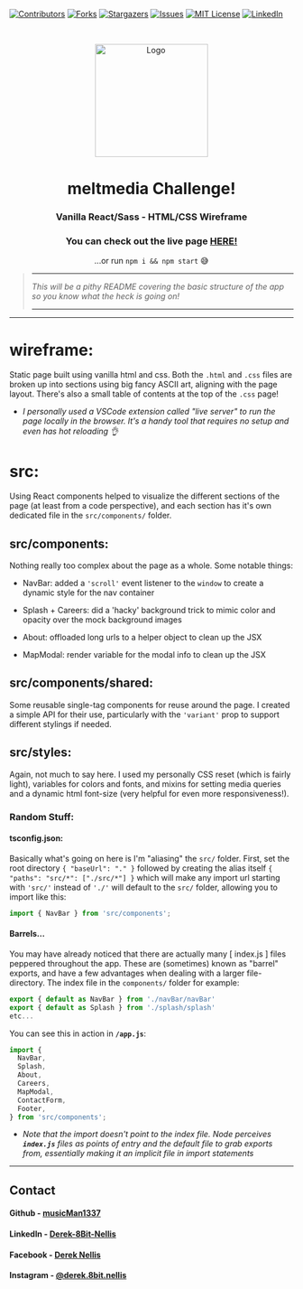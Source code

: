 [![Contributors][contributors-shield]][contributors-url]
[![Forks][forks-shield]][forks-url]
[![Stargazers][stars-shield]][stars-url]
[![Issues][issues-shield]][issues-url]
[![MIT License][license-shield]][license-url]
[![LinkedIn][linkedin-shield]][linkedin-url]

<!-- PROJECT LOGO -->
<br />
<p align="center">
    <img src="https://www.drupal.org/files/styles/grid-3/public/meltmedia_alternate_logo.png?itok=KDrusUFD" alt="Logo" width="200" height="200">

  <h1 align="center">meltmedia Challenge!</h1>

  <h3 align="center">
    Vanilla React/Sass - HTML/CSS Wireframe
  </h3>
  <h3 align="center">
    You can check out the live page <a href="https://melt-challenge.vercel.app" target="_blank">HERE!</a>
  </h3>
  <p align="center">
    ...or run <code>npm i && npm start</code> 😅
  </p>
</p>

> ---
>
> _This will be a pithy README covering the basic structure of the app so you know what the heck is going on!_
>
> ---

---

# wireframe:

Static page built using vanilla html and css. Both the `.html` and `.css` files are broken up into sections using big fancy ASCII art, aligning with the page layout. There's also a small table of contents at the top of the `.css` page!

- _I personally used a VSCode extension called "live server" to run the page locally in the browser. It's a handy tool that requires no setup and even has hot reloading 👌_

# src:

Using React components helped to visualize the different sections of the page (at least from a code perspective), and each section has it's own dedicated file in the `src/components/` folder.

## src/components:

Nothing really too complex about the page as a whole. Some notable things:

- NavBar: added a `'scroll'` event listener to the `window` to create a dynamic style for the nav container

- Splash + Careers: did a 'hacky' background trick to mimic color and opacity over the mock background images

- About: offloaded long urls to a helper object to clean up the JSX

- MapModal: render variable for the modal info to clean up the JSX

## src/components/shared:

Some reusable single-tag components for reuse around the page. I created a simple API for their use, particularly with the `'variant'` prop to support different stylings if needed.

## src/styles:

Again, not much to say here. I used my personally CSS reset (which is fairly light), variables for colors and fonts, and mixins for setting media queries and a dynamic html font-size (very helpful for even more responsiveness!).

### Random Stuff:

#### tsconfig.json:

Basically what's going on here is I'm "aliasing" the `src/` folder. First, set the root directory `{ "baseUrl": "." }` followed by creating the alias itself `{ "paths": "src/*": ["./src/*"] }` which will make any import url starting with `'src/'` instead of `'./'` will default to the `src/` folder, allowing you to import like this:

```js
import { NavBar } from 'src/components';
```

#### Barrels...

You may have already noticed that there are actually many [ index.js ] files peppered throughout the app. These are (sometimes) known as "barrel" exports, and have a few advantages when dealing with a larger file-directory. The index file in the `components/` folder for example:

```javascript
export { default as NavBar } from './navBar/navBar'
export { default as Splash } from './splash/splash'
etc...
```

You can see this in action in **` /app.js `**:

```js
import {
  NavBar,
  Splash,
  About,
  Careers,
  MapModal,
  ContactForm,
  Footer,
} from 'src/components';
```

- _Note that the import doesn't point to the index file. Node perceives **`index.js`** files as points of entry and the default file to grab exports from, essentially making it an implicit file in import statements_

---

## <!-- CONTACT -->

## Contact

#### Github - [musicMan1337][github]

#### LinkedIn - [Derek-8Bit-Nellis][linkedin]

#### Facebook - [Derek Nellis][facebook]

#### Instagram - [@derek.8bit.nellis][instagram]

<!-- MARKDOWN LINKS & IMAGES -->

<!-- https://www.markdownguide.org/basic-syntax/#reference-style-links -->

[contributors-shield]: https://img.shields.io/github/contributors/GIT-USERNAME-HERE/REPO-NAME-HERE.svg?style=flat-square
[contributors-url]: https://github.com/GIT-USERNAME-HERE/REPO-NAME-HERE/graphs/contributors
[forks-shield]: https://img.shields.io/github/forks/GIT-USERNAME-HERE/REPO-NAME-HERE.svg?style=flat-square
[forks-url]: https://github.com/GIT-USERNAME-HERE/REPO-NAME-HERE/network/members
[stars-shield]: https://img.shields.io/github/stars/GIT-USERNAME-HERE/REPO-NAME-HERE.svg?style=flat-square
[stars-url]: https://github.com/GIT-USERNAME-HERE/REPO-NAME-HERE/stargazers
[issues-shield]: https://img.shields.io/github/issues/GIT-USERNAME-HERE/REPO-NAME-HERE.svg?style=flat-square
[issues-url]: https://github.com/GIT-USERNAME-HERE/REPO-NAME-HERE/issues
[license-shield]: https://img.shields.io/github/license/GIT-USERNAME-HERE/REPO-NAME-HERE.svg?style=flat-square
[license-url]: https://github.com/GIT-USERNAME-HERE/REPO-NAME-HERE/blob/master/LICENSE.txt
[linkedin-shield]: https://img.shields.io/badge/-LinkedIn-black.svg?style=flat-square&logo=linkedin&colorB=555
[linkedin-url]: www.linkedin.com/in/derek-8bit-nellis
[jsconfig-docs]: https://code.visualstudio.com/docs/languages/jsconfig

<!-- project links -->

<!-- links to social media accounts -->

[twitter]: http://www.twitter.com/userName
[facebook]: http://www.facebook.com/derek.nellis.9
[googleplus]: https://plus.google.com/+userName
[tumblr]: http://userName.tumblr.com
[dribble]: http://dribbble.com/userName
[linkedin]: https://www.linkedin.com/in/derek-8bit-nellis/
[github]: http://www.github.com/musicMan1337
[instagram]: https://www.instagram.com/derek.8bit.nellis/?hl=en
